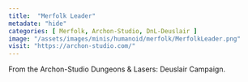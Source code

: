 ```yaml
---
title:  "Merfolk Leader"
metadate: "hide"
categories: [ Merfolk, Archon-Studio, DnL-Deuslair ]
image: "/assets/images/minis/humanoid/merfolk/MerfolkLeader.png"
visit: "https://archon-studio.com/"
---
```

From the Archon-Studio Dungeons & Lasers: Deuslair Campaign.